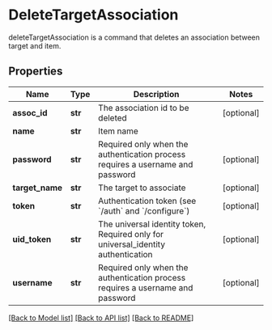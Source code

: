# DeleteTargetAssociation

deleteTargetAssociation is a command that deletes an association between target and item.
## Properties
Name | Type | Description | Notes
------------ | ------------- | ------------- | -------------
**assoc_id** | **str** | The association id to be deleted | [optional] 
**name** | **str** | Item name | 
**password** | **str** | Required only when the authentication process requires a username and password | [optional] 
**target_name** | **str** | The target to associate | [optional] 
**token** | **str** | Authentication token (see &#x60;/auth&#x60; and &#x60;/configure&#x60;) | [optional] 
**uid_token** | **str** | The universal identity token, Required only for universal_identity authentication | [optional] 
**username** | **str** | Required only when the authentication process requires a username and password | [optional] 

[[Back to Model list]](../README.md#documentation-for-models) [[Back to API list]](../README.md#documentation-for-api-endpoints) [[Back to README]](../README.md)


